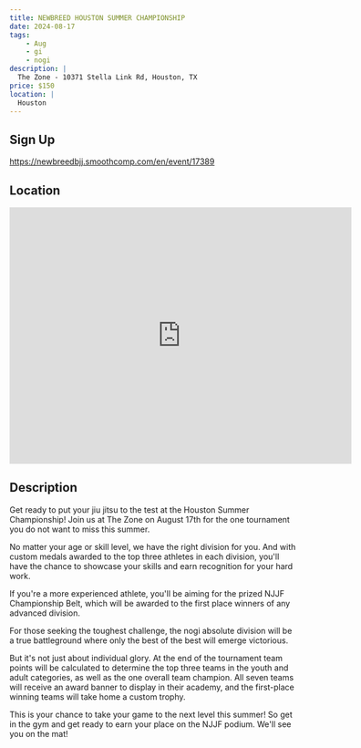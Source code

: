 ```yaml
---
title: NEWBREED HOUSTON SUMMER CHAMPIONSHIP
date: 2024-08-17
tags:
    - Aug
    - gi 
    - nogi 
description: |
  The Zone - 10371 Stella Link Rd, Houston, TX
price: $150
location: |
  Houston
---
```

## Sign Up
https://newbreedbjj.smoothcomp.com/en/event/17389

## Location
<iframe src="https://www.google.com/maps/embed?pb=!1m18!1m12!1m3!1d12345.6789!2d-95.4374084!3d29.6694300!2m3!1f0!2f0!3f0!3m2!1i1024!2i768!4f13.1!3m3!1m2!1s0x0%3A0x0!2z29.6694300!5e0!3m2!1sen!2sus!4v1234567890" width="600" height="450" style="border:0;" allowfullscreen="" loading="lazy"></iframe>

## Description
Get ready to put your jiu jitsu to the test at the Houston Summer
Championship! Join us at The Zone on August 17th for the one tournament you do not want to miss this summer.


No matter your age or skill level, we have the right division for you.
And with custom medals awarded to the top three athletes in
each division, you'll have the chance to showcase your skills and earn
recognition for your hard work.


If you're a more experienced athlete, you'll be aiming for the prized
NJJF Championship Belt, which will be awarded to the first place winners
of any advanced division.


For those seeking the toughest challenge, the nogi absolute division
will be a true battleground where only the best of the best will emerge
victorious.


But it's not just about individual glory. At the end of the tournament
team points will be calculated to determine the top three teams in the
youth and adult categories, as well as the one overall team champion.
All seven teams will receive an award banner to display in their
academy, and the first-place winning teams will take home a custom
trophy.


This is your chance to take your game to the next level this summer! So
get in the gym and get ready to earn your place on the NJJF podium.
We'll see you on the mat!